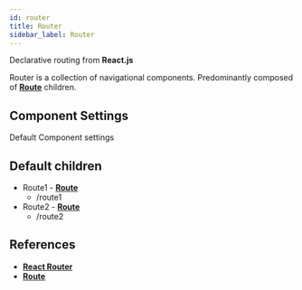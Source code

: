 ```yaml
---
id: router
title: Router
sidebar_label: Router
---
```


Declarative routing from __React.js__

Router is a collection of navigational components. Predominantly composed of [__Route__](route.md) children.

## Component Settings
Default Component settings

## Default children

* Route1 - [__Route__](route.md)
    * /route1
* Route2 - [__Route__](route.md)
    * /route2


## References

* [__React Router__](https://reacttraining.com/react-router/)
* [__Route__](route.md)

